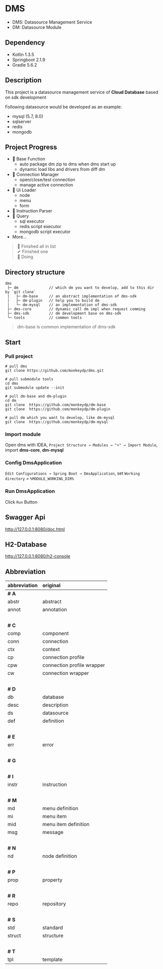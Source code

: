 # DMS

- DMS: Datasource Management Service
- DM: Datasource Module


## Dependency

- Kotlin 1.3.5
- Springboot 2.1.9
- Gradle 5.6.2


## Description

This project is a datasource management service of **Cloud Database** based on sdk development

Following datasource would be developed as an example:
- mysql (5.7, 8.0)
- sqlserver
- redis
- mongodb


## Project Progress

- 🏁 Base Function
    - auto package dm zip to dms when dms start up
    - dynamic load libs and drivers from diff dm
- 🏁 Connection Manager
    - open/close/test connection
    - manage active connection
- 🏁 Ui Loader
    - node
    - menu
    - form
- 🏁 Instruction Parser
- 🏃 Query
    - sql executor
    - redis script executor
    - mongodb script executor
- More...

> 🏁 Finished all in list<br/>
> ✔ Finished one <br/>
> 🏃 Doing


## Directory structure

```
dms
 ├─ dm              // which dm you want to develop, add to this dir by `git clone`
 |   ├─ dm-base     // an abstract implementation of dms-sdk
 |   ├─ dm-plugin   // help you to build dm
 |   └─ dm-mysql    // an implementation of dms-sdk
 ├─ dms-core        // dynamic call dm impl when request comming
 ├─ dms-sdk         // dm development base on dms-sdk
 └─ tools           // common tools
```

> dm-base is common implementation of dms-sdk


## Start

### Pull project

```
# pull dms
git clone https://github.com/monkeydp/dms.git

# pull submodule tools
cd dms
git submodule update --init

# pull dm-base and dm-plugin
cd dm
git clone  https://github.com/monkeydp/dm-base
git clone  https://github.com/monkeydp/dm-plugin

# pull dm which you want to develop, like dm-mysql
git clone  https://github.com/monkeydp/dm-mysql
```

### Import module

Open dms with IDEA, `Project Structure → Modules → "+" → Import Module`, import **dms-core**, **dm-mysql**

### Config DmsApplication

`Edit Configurations → Spring Boot → DmsApplication`, set `Working directory` = `%MODULE_WORKING_DIR%`

### Run DmsApplication

Click `Run` Button

 
## Swagger Api

http://127.0.0.1:8080/doc.html


## H2-Database

http://127.0.0.1:8080/h2-console


## Abbreviation

abbreviation | original
:--- | :---
**# A** |
abstr | abstract
annot | annotation
&nbsp;|
**# C** |
comp | component
conn | connection
ctx | context
cp | connection profile
cpw | connection profile wrapper
cw | connection wrapper
&nbsp;|
**# D** |
db | database
desc | description
ds | datasource
def | definition
&nbsp;|
**# E** |
err | error
&nbsp;|
**# G** |
&nbsp;|
**# I** |
instr | instruction
&nbsp;|
**# M** |
md | menu definition
mi | menu item
mid | menu item definition
msg | message
&nbsp;|
**# N** |
nd | node definition
&nbsp;|
**# P** |
prop | property
&nbsp;|
**# R** |
repo | repository
&nbsp;|
**# S** |
std | standard
struct | structure
&nbsp;|
**# T** |
tpl | template